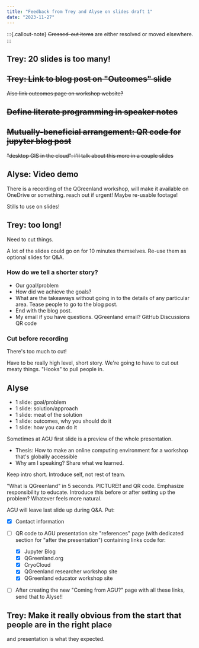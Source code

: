 ```yaml
---
title: "Feedback from Trey and Alyse on slides draft 1"
date: "2023-11-27"
---
```


:::{.callout-note}
~~Crossed-out items~~ are either resolved or moved elsewhere.
:::


## Trey: 20 slides is too many!

## ~~Trey: Link to blog post on "Outcomes" slide~~

~~Also link outcomes page on workshop website?~~


## ~~Define literate programming in speaker notes~~


## ~~Mutually-beneficial arrangement: QR code for jupyter blog post~~

~~"desktop GIS in the cloud": I'll talk about this more in a couple slides~~


## Alyse: Video demo

There is a recording of the QGreenland workshop, will make it available on OneDrive or
something. reach out if urgent! Maybe re-usable footage!

Stills to use on slides!


## Trey: too long!

Need to cut things.

A lot of the slides could go on for 10 minutes themselves. Re-use them as optional
slides for Q&A.

### How do we tell a shorter story?

* Our goal/problem
* How did we achieve the goals?
* What are the takeaways without going in to the details of any particular area. Tease
  people to go to the blog post.
* End with the blog post.
* My email if you have questions. QGreenland email? GitHub Discussions QR code


### Cut before recording

There's too much to cut!

Have to be really high level, short story. We're going to have to cut out meaty things.
"Hooks" to pull people in.


## Alyse

* 1 slide: goal/problem
* 1 slide: solution/approach
* 1 slide: meat of the solution
* 1 slide: outcomes, why you should do it
* 1 slide: how you can do it

Sometimes at AGU first slide is a preview of the whole presentation.

* Thesis: How to make an online computing environment for a workshop that's globally accessible
* Why am I speaking? Share what we learned.

Keep intro short. Introduce self, not rest of team.

"What is QGreenland" in 5 seconds. PICTURE!! and QR code. Emphasize responsibility to
educate. Introduce this before or after setting up the problem? Whatever feels more
natural.

AGU will leave last slide up during Q&A. Put:

- [x] Contact information
- [ ] QR code to AGU presentation site "references" page (with dedicated section for "after
  the presentation") containing links code for:
    - [x] Jupyter Blog
    - [x] QGreenland.org
    - [x] CryoCloud
    - [x] QGreenland researcher workshop site
    - [x] QGreenland educator workshop site
- [ ] After creating the new "Coming from AGU?" page with all these links, send that to
  Alyse!!


## Trey: Make it really obvious from the start that people are in the right place

and presentation is what they expected.
